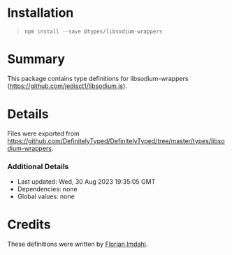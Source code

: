 # Installation
> `npm install --save @types/libsodium-wrappers`

# Summary
This package contains type definitions for libsodium-wrappers (https://github.com/jedisct1/libsodium.js).

# Details
Files were exported from https://github.com/DefinitelyTyped/DefinitelyTyped/tree/master/types/libsodium-wrappers.

### Additional Details
 * Last updated: Wed, 30 Aug 2023 19:35:05 GMT
 * Dependencies: none
 * Global values: none

# Credits
These definitions were written by [Florian Imdahl](https://github.com/ffflorian).
